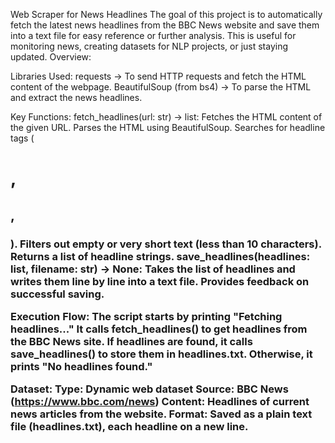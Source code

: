 Web Scraper for News Headlines
The goal of this project is to automatically fetch the latest news headlines from the BBC News website and save them into a text file for easy reference or further analysis. This is useful for monitoring news, creating datasets for NLP projects, or just staying updated.
Overview:

Libraries Used:
requests → To send HTTP requests and fetch the HTML content of the webpage.
BeautifulSoup (from bs4) → To parse the HTML and extract the news headlines.

Key Functions:
fetch_headlines(url: str) -> list:
Fetches the HTML content of the given URL.
Parses the HTML using BeautifulSoup.
Searches for headline tags (<h1>, <h2>, <h3>).
Filters out empty or very short text (less than 10 characters).
Returns a list of headline strings.
save_headlines(headlines: list, filename: str) -> None:
Takes the list of headlines and writes them line by line into a text file.
Provides feedback on successful saving.

Execution Flow:
The script starts by printing "Fetching headlines..."
It calls fetch_headlines() to get headlines from the BBC News site.
If headlines are found, it calls save_headlines() to store them in headlines.txt.
Otherwise, it prints "No headlines found."

Dataset:
Type: Dynamic web dataset
Source: BBC News (https://www.bbc.com/news)
Content: Headlines of current news articles from the website.
Format: Saved as a plain text file (headlines.txt), each headline on a new line.
